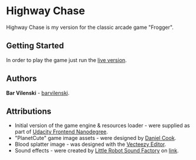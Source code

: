 # Highway Chase

Highway Chase is my version for the classic arcade game "Frogger".

## Getting Started

In order to play the game just run the [live version](https://barvilenski.github.io/arcade-game/).

## Authors

**Bar Vilenski** - [barvilenski](https://github.com/barvilenski).

## Attributions

* Initial version of the game engine & resources loader - were supplied as part of [Udacity Frontend Nanodegree](https://www.udacity.com/course/front-end-web-developer-nanodegree--nd001).
* "PlanetCute" game image assets - were designed by [Daniel Cook](http://www.lostgarden.com/2007/05/dancs-miraculously-flexible-game.html).
* Blood splatter image - was designed with the [Vecteezy Editor](https://www.vecteezy.com/).
* Sound effects - were created by [Little Robot Sound Factory](www.littlerobotsoundfactory.com) on [link](https://opengameart.org/content/8-bit-sound-effects-library).
